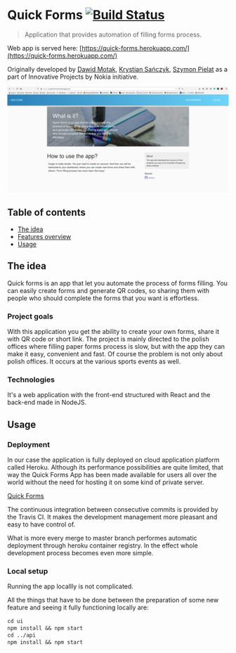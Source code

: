 
# Quick Forms [![Build Status](https://travis-ci.com/nokia-wroclaw/innovativeproject-quick-forms.svg?branch=master)](https://travis-ci.com/nokia-wroclaw/innovativeproject-quick-forms)


>Application that provides automation of filling forms process.


Web app is served here: [https://quick-forms.herokuapp.com/](https://quick-forms.herokuapp.com/)

Originally developed by [Dawid Motak](https://github.com/Motii1), [Krystian Sańczyk](https://github.com/nlins8224), [Szymon Pielat](https://github.com/Mateque89) as a part of Innovative Projects by Nokia initiative.

![Main page](doc/homepage.png)

## Table of contents

* [The idea](#the-idea)
* [Features overview](#features-overview)
* [Usage](#usage)

## The idea

Quick forms is an app that let you automate the process of forms filling. You can easily create forms and generate QR codes, so sharing them with people who should complete the forms that you want is effortless.

### Project goals

With this application you get the ability to create your own forms, share it with QR code or short link. The project is mainly directed to the polish offices where filling paper forms process is slow, but with the app they can make it easy, convenient and fast. Of course the problem is not only about polish offices. It occurs at the various sports events as well. 

### Technologies

It's a web application with the front-end structured with React and the back-end made in NodeJS.

## Usage

### Deployment

In our case the application is fully deployed on cloud application platform called Heroku. Although its performance possibilities are quite limited, that way the Quick Forms App has been made available for users all over the world without the need for hosting it on some kind of private server.

[Quick Forms](https://quick-forms.herokuapp.com)

The continuous integration between consecutive commits is provided by the Travis CI. It makes the development management more pleasant and easy to have control of.

What is more every merge to master branch performes automatic deployment through heroku container registry. In the effect whole development process becomes even more simple.

### Local setup

Running the app locallly is not complicated.

All the things that have to be done between the preparation of some new feature and seeing it fully functioning locally are:
```
cd ui
npm install && npm start
cd ../api
npm install && npm start
```

